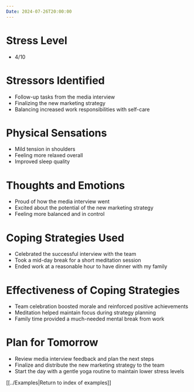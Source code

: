 ```yaml
---
Date: 2024-07-26T20:00:00
---
```


# Stress Level

- 4/10

# Stressors Identified

- Follow-up tasks from the media interview
- Finalizing the new marketing strategy
- Balancing increased work responsibilities with self-care

# Physical Sensations

- Mild tension in shoulders
- Feeling more relaxed overall
- Improved sleep quality

# Thoughts and Emotions

- Proud of how the media interview went
- Excited about the potential of the new marketing strategy
- Feeling more balanced and in control

# Coping Strategies Used

- Celebrated the successful interview with the team
- Took a mid-day break for a short meditation session
- Ended work at a reasonable hour to have dinner with my family

# Effectiveness of Coping Strategies

- Team celebration boosted morale and reinforced positive achievements
- Meditation helped maintain focus during strategy planning
- Family time provided a much-needed mental break from work

# Plan for Tomorrow

- Review media interview feedback and plan the next steps
- Finalize and distribute the new marketing strategy to the team
- Start the day with a gentle yoga routine to maintain lower stress levels

[[../Examples|Return to index of examples]]